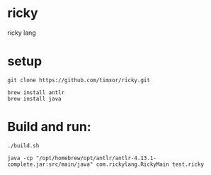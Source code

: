 # ricky

ricky lang


# setup


```
git clone https://github.com/timxor/ricky.git

brew install antlr
brew install java
```


# Build and run:


```
./build.sh

java -cp "/opt/homebrew/opt/antlr/antlr-4.13.1-complete.jar:src/main/java" com.rickylang.RickyMain test.ricky
```


